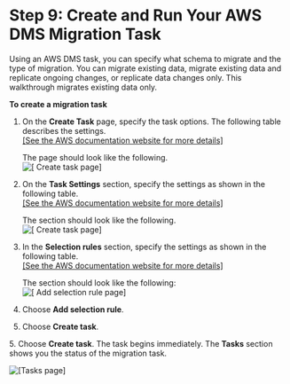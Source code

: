 # Step 9: Create and Run Your AWS DMS Migration Task<a name="CHAP_RDSOracle2Redshift.Steps.CreateMigrationTask"></a>

Using an AWS DMS task, you can specify what schema to migrate and the type of migration\. You can migrate existing data, migrate existing data and replicate ongoing changes, or replicate data changes only\. This walkthrough migrates existing data only\.

**To create a migration task**

1. On the **Create Task** page, specify the task options\. The following table describes the settings\.    
[\[See the AWS documentation website for more details\]](http://docs.aws.amazon.com/dms/latest/sbs/CHAP_RDSOracle2Redshift.Steps.CreateMigrationTask.html)

   The page should look like the following\.  
![\[ Create task page\]](http://docs.aws.amazon.com/dms/latest/sbs/images/sbs-rdsor2redshift23.png)

1. On the **Task Settings** section, specify the settings as shown in the following table\.    
[\[See the AWS documentation website for more details\]](http://docs.aws.amazon.com/dms/latest/sbs/CHAP_RDSOracle2Redshift.Steps.CreateMigrationTask.html)

   The section should look like the following\.  
![\[ Create task page\]](http://docs.aws.amazon.com/dms/latest/sbs/images/sbs-rdsor2redshift23.5.png)

1. In the **Selection rules** section, specify the settings as shown in the following table\.    
[\[See the AWS documentation website for more details\]](http://docs.aws.amazon.com/dms/latest/sbs/CHAP_RDSOracle2Redshift.Steps.CreateMigrationTask.html)

   The section should look like the following:  
![\[ Add selection rule page\]](http://docs.aws.amazon.com/dms/latest/sbs/images/sbs-rdsor2redshift24.png)

1. Choose **Add selection rule**\.

1. Choose **Create task**\.

5\. Choose **Create task**\. The task begins immediately\. The **Tasks** section shows you the status of the migration task\.

![\[Tasks page\]](http://docs.aws.amazon.com/dms/latest/sbs/images/sbs-rdsor2redshift25.5.png)